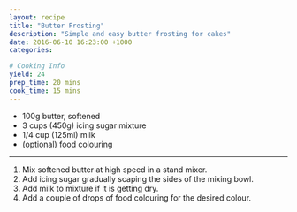 ```yaml
---
layout: recipe
title: "Butter Frosting"
description: "Simple and easy butter frosting for cakes"
date: 2016-06-10 16:23:00 +1000
categories: 

# Cooking Info
yield: 24
prep_time: 20 mins
cook_time: 15 mins
---
```


* 100g butter, softened
* 3 cups (450g) icing sugar mixture
* 1/4 cup (125ml) milk
* (optional) food colouring

* * *

1. Mix softened butter at high speed in a stand mixer.
2. Add icing sugar gradually scaping the sides of the mixing bowl.
3. Add milk to mixture if it is getting dry.
4. Add a couple of drops of food colouring for the desired colour.